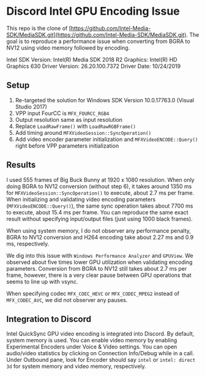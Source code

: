 Discord Intel GPU Encoding Issue
================================

This repo is the clone of [https://github.com/Intel-Media-SDK/MediaSDK.git](https://github.com/Intel-Media-SDK/MediaSDK.git). The goal is to reproduce a performance issue when converting from BGRA to NV12 using video memory followed by encoding.

Intel SDK Version: Intel(R) Media SDK 2018 R2
Graphics: Intel(R) HD Graphics 630
Driver Version: 26.20.100.7372
Driver Date: 10/24/2019

Setup
-----
1. Re-targeted the solution for Windows SDK Version 10.0.17763.0 (Visual Studio 2017)
2. VPP input FourCC is `MFX_FOURCC_RGB4`
3. Output resolution same as input resolution
4. Replace `LoadRawFrame()` with `LoadRawRGBFrame()`
5. Add timing around `MFXVideoSession::SyncOperation()`
6. Add video encoder parameter initialization and `MFXVideoENCODE::Query()` right before VPP parameters initialization

Results
-------
I used 555 frames of Big Buck Bunny at 1920 x 1080 resolution. When only doing BGRA to NV12 conversion (without step 6), it takes around 1350 ms for `MFXVideoSession::SyncOperation()` to execute, about 2.7 ms per frame. When initializing and validating video encoding parameters (`MFXVideoENCODE::Query()`), the same sync operation takes about 7700 ms to execute, about 15.4 ms per frame. You can reproduce the same exact result without specifying input/output files (just using 1000 black frames).

When using system memory, I do not observer any performance penalty, BGRA to NV12 conversion and H264 encoding take about 2.27 ms and 0.9 ms, respectively.

We dig into this issue with `Windows Performance Analyzer` and `GPUView`. We observed about five times lower GPU utilization when validating encoding parameters. Conversion from BGRA to NV12 still takes about 2.7 ms per frame, however, there is a very clear pause between GPU operations that seems to line up with vsync.

When specifying codec `MFX_COEC_HEVC` or `MFX_CODEC_MPEG2` instead of `MFX_CODEC_AVC`, we did not observer any pauses.


Integration to Discord
----------------------
Intel QuickSync GPU video encoding is integrated into Discord. By default, system memory is used. You can enable video memory by enabling Experimental Encoders under Voice & Video settings. You can open audio/video statistics by clicking on Connection Info/Debug while in a call. Under Outbound pane, look for Encoder should say `intel` or `intel: direct 3d` for system memory and video memory, respectively.
